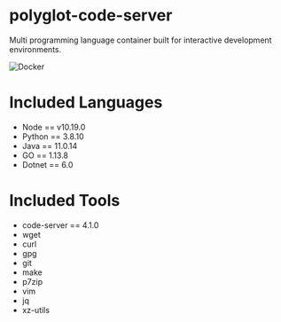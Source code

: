# polyglot-code-server
Multi programming language container built for interactive development environments.

![Docker](https://github.com/jpwhite3/polyglot-code-server/workflows/Docker/badge.svg)

# Included Languages
- Node == v10.19.0
- Python == 3.8.10
- Java == 11.0.14
- GO == 1.13.8
- Dotnet == 6.0

# Included Tools
- code-server == 4.1.0
- wget
- curl
- gpg
- git
- make
- p7zip
- vim 
- jq
- xz-utils